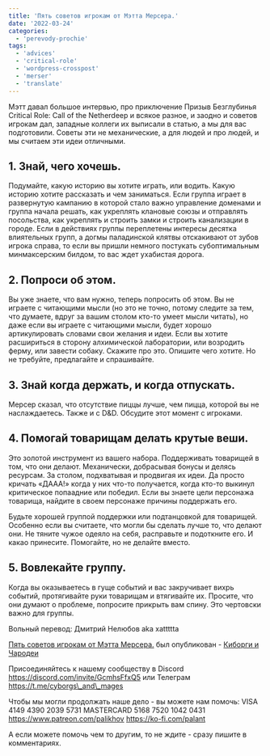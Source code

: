 ```yaml
---
title: 'Пять советов игрокам от Мэтта Мерсера.'
date: '2022-03-24'
categories:
  - 'perevody-prochie'
tags:
  - 'advices'
  - 'critical-role'
  - 'wordpress-crosspost'
  - 'merser'
  - 'translate'
---
```


Мэтт давал большое интервью, про приключение Призыв Безглубинья Critical Role: Call of the Netherdeep и всякое разное, и заодно и советов игрокам дал, западные коллеги их выписали в статью, а мы для вас подготовили. Советы эти не механические, а для людей и про людей, и мы считаем эти идеи отличными.

## 1\. Знай, чего хочешь.

Подумайте, какую историю вы хотите играть, или водить. Какую историю хотите рассказать и чем заниматься. Если группа играет в развернутую кампанию в которой стало важно управление доменами и группа начала решать, как укреплять клановые союзы и отправлять посольства, как укреплять и строить замки и строить канализации в городе. Если в действиях группы переплетены интересы десятка влиятельных групп, а догмы паладинской клятвы отскакивают от зубов игрока справа, то если вы пришли немного постукать субоптимальным минмаксерским билдом, то вас ждет ухабистая дорога.

## 2\. Попроси об этом.

Вы уже знаете, что вам нужно, теперь попросить об этом. Вы не играете с читающими мысли (но это не точно, потому следите за тем, что думаете, вдруг за вашим столом кто-то умеет мысли читать), но даже если вы играете с читающими мысли, будет хорошо артикулировать словами свои желания и идеи. Если вы хотите расшириться в сторону алхимической лаборатории, или возродить ферму, или завести собаку. Скажите про это. Опишите чего хотите. Но не требуйте, предлагайте и спрашивайте.

## 3\. Знай когда держать, и когда отпускать.

Мерсер сказал, что отсутствие пиццы лучше, чем пицца, которой вы не наслаждаетесь. Также и с D&D. Обсудите этот момент с игроками.

## 4\. Помогай товарищам делать крутые веши.

Это золотой инструмент из вашего набора. Поддерживать товарищей в том, что они делают. Механически, добрасывая бонусы и делясь ресурсам. За столом, подхватывая и продвигая их идеи. Да просто кричать «ДААА!» когда у них что-то получается, когда кто-то выкинул критическое попаадние или победил. Если вы знаете цели персонажа товарища, найдите в своем персонаже причины поддержать его.

Будьте хорошей группой поддержки или подтанцовкой для товарищей. Особенно если вы считаете, что могли бы сделать лучше то, что делают они. Не тяните чужое одеяло на себя, расправьте и подоткните его. И какао принесите. Помогайте, но не делайте вместо.

## 5\. Вовлекайте группу.

Когда вы оказываетесь в гуще событий и вас закручивает вихрь событий, протягивайте руки товарищам и втягивайте их. Просите, что они думают о проблеме, попросите прикрыть вам спину. Это чертовски важно для группы.

Вольный перевод: Дмитрий Нелюбов aka xattttta

[Пять советов игрокам от Мэтта Мерсера.](https://cyborgsandmages.com/2022/03/pyat-sovetov-igrokam-ot-metta-mersera/ 'Оригинал статьи.') был опубликован - [Киборги и Чародеи](https://cyborgsandmages.com)

Присоединяйтесь к нашему сообществу в Discord https://discord.com/invite/GcmhsFfxQ5 или Телеграм https://t.me/cyborgs\_and\_mages

Чтобы мы могли продолжать наше дело - вы можете нам помочь: VISA 4149 4390 2039 5731 MASTERCARD 5168 7520 1042 0431 https://www.patreon.com/palikhov https://ko-fi.com/palant

А если можете помочь чем то другим, то не ждите - сразу пишите в комментариях.
